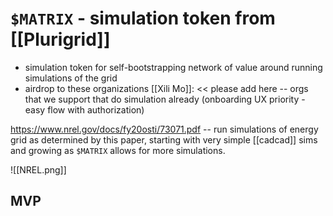 # `$MATRIX` - simulation token from [[Plurigrid]]
- simulation token for self-bootstrapping network of value around running simulations of the grid
- airdrop to these organizations [[Xili Mo]]: << please add here -- orgs that we support that do simulation already (onboarding UX priority - easy flow with authorization)

https://www.nrel.gov/docs/fy20osti/73071.pdf -- run simulations of energy grid as determined by this paper, starting with very simple [[cadcad]] sims and growing as `$MATRIX` allows for more simulations.

![[NREL.png]]




## MVP